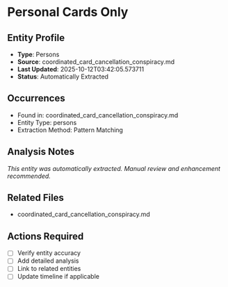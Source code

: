 # Personal Cards Only

## Entity Profile
- **Type**: Persons
- **Source**: coordinated_card_cancellation_conspiracy.md
- **Last Updated**: 2025-10-12T03:42:05.573711
- **Status**: Automatically Extracted

## Occurrences
- Found in: coordinated_card_cancellation_conspiracy.md
- Entity Type: persons
- Extraction Method: Pattern Matching

## Analysis Notes
*This entity was automatically extracted. Manual review and enhancement recommended.*

## Related Files
- coordinated_card_cancellation_conspiracy.md

## Actions Required
- [ ] Verify entity accuracy
- [ ] Add detailed analysis
- [ ] Link to related entities
- [ ] Update timeline if applicable
